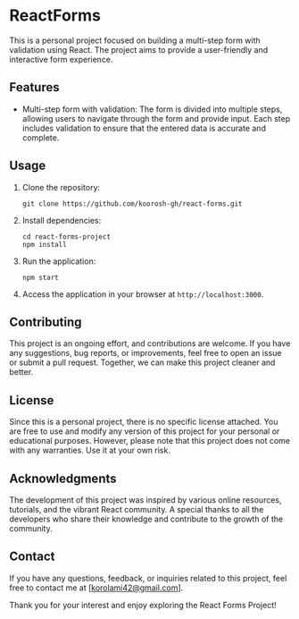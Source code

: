 # ReactForms

This is a personal project focused on building a multi-step form with validation using React. The project aims to provide a user-friendly and interactive form experience.

## Features

- Multi-step form with validation: The form is divided into multiple steps, allowing users to navigate through the form and provide input. Each step includes validation to ensure that the entered data is accurate and complete.

## Usage

1. Clone the repository:
   ```
   git clone https://github.com/koorosh-gh/react-forms.git
   ```

2. Install dependencies:
   ```
   cd react-forms-project
   npm install
   ```

3. Run the application:
   ```
   npm start
   ```

4. Access the application in your browser at `http://localhost:3000`.

## Contributing

This project is an ongoing effort, and contributions are welcome. If you have any suggestions, bug reports, or improvements, feel free to open an issue or submit a pull request. Together, we can make this project cleaner and better.

## License

Since this is a personal project, there is no specific license attached. You are free to use and modify any version of this project for your personal or educational purposes. However, please note that this project does not come with any warranties. Use it at your own risk.

## Acknowledgments

The development of this project was inspired by various online resources, tutorials, and the vibrant React community. A special thanks to all the developers who share their knowledge and contribute to the growth of the community.

## Contact

If you have any questions, feedback, or inquiries related to this project, feel free to contact me at [korolami42@gmail.com].

Thank you for your interest and enjoy exploring the React Forms Project!
